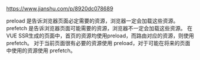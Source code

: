 <https://www.jianshu.com/p/8920dc078689>

preload 是告诉浏览器页面必定需要的资源，浏览器一定会加载这些资源。
prefetch 是告诉浏览器页面可能需要的资源，浏览器不一定会加载这些资源。
在VUE SSR生成的页面中，首页的资源均使用preload，而路由对应的资源，则使用prefetch。
对于当前页面很有必要的资源使用 preload，对于可能在将来的页面中使用的资源使用 prefetch。
